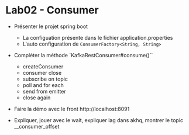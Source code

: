 # Lab02 - Consumer

- Présenter le projet spring boot
    * La configuation présente dans le fichier application.properties
    * L'auto configuration de `ConsumerFactory<String, String> `

- Compléter la méthode `KafkaRestConsumer#consume()``
    * createConsumer
    * consumer close
    * subscribe on topic
    * poll and for each 
    * send from emitter
    * close again

- Faire la démo avec le front http://localhost:8091

- Expliquer, jouer avec le wait, expliquer lag dans akhq, montrer le topic __consumer_offset
